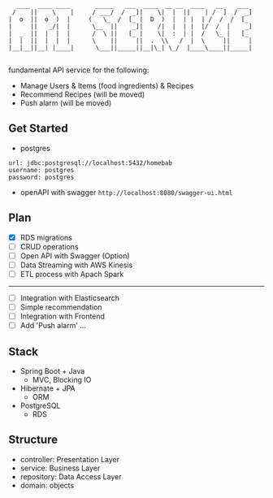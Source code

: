 ```                                            
  ____  ____ ____       _____   ___  ____  __ __  ____   __    ___ 
 /    ||    \    |     / ___/  /  _]|    \|  |  ||    | /  ]  /  _]
|  o  ||  o  )  |     (   \_  /  [_ |  D  )  |  | |  | /  /  /  [_ 
|     ||   _/|  |      \__  ||    _]|    /|  |  | |  |/  /  |    _]
|  _  ||  |  |  |      /  \ ||   [_ |    \|  :  | |  /   \_ |   [_ 
|  |  ||  |  |  |      \    ||     ||  .  \\   /  |  \     ||     |
|__|__||__| |____|      \___||_____||__|\_| \_/  |____\____||_____|
                                                                   
```
fundamental API service for the following:
  
- Manage Users & Items (food ingredients) & Recipes
- Recommend Recipes (will be moved)
- Push alarm (will be moved)

## Get Started
- postgres
```
url: jdbc:postgresql://localhost:5432/homebab
username: postgres
password: postgres
```
- openAPI with swagger 
`http://localhost:8080/swagger-ui.html`

## Plan
- [x] RDS migrations
- [ ] CRUD operations
- [ ] Open API with Swagger (Option)
- [ ] Data Streaming with AWS Kinesis
- [ ] ETL process with Apach Spark 
---
- [ ] Integration with Elasticsearch
- [ ] Simple recommendation
- [ ] Integration with Frontend
- [ ] Add 'Push alarm'
...

## Stack
- Spring Boot + Java
  - MVC, Blocking IO
- Hibernate + JPA
  - ORM
- PostgreSQL
  - RDS
  
 ## Structure
 - controller: Presentation Layer
 - service: Business Layer
 - repository: Data Access Layer
 - domain: objects
  
 


